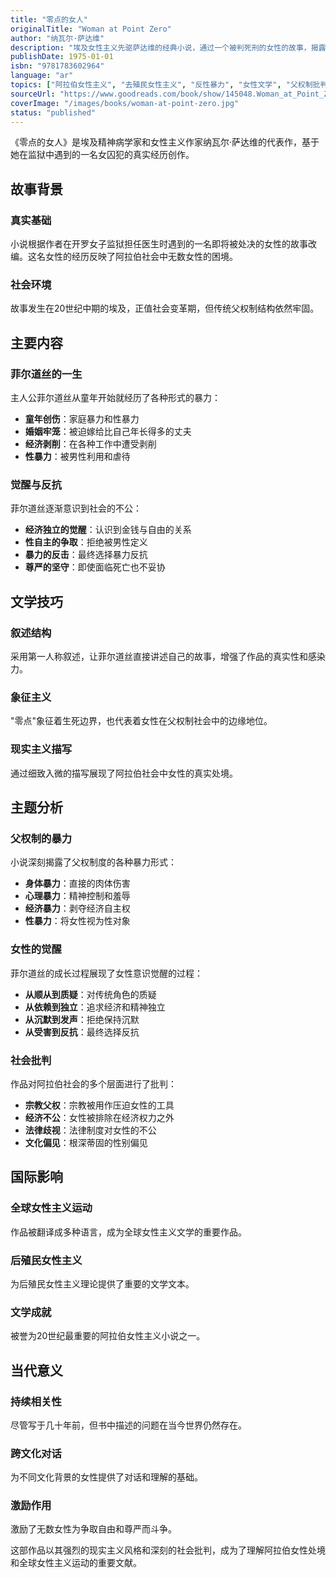 ```yaml
---
title: "零点的女人"
originalTitle: "Woman at Point Zero"
author: "纳瓦尔·萨达维"
description: "埃及女性主义先驱萨达维的经典小说，通过一个被判死刑的女性的故事，揭露了阿拉伯社会中女性所面临的暴力和压迫。"
publishDate: 1975-01-01
isbn: "9781783602964"
language: "ar"
topics: ["阿拉伯女性主义", "去殖民女性主义", "反性暴力", "女性文学", "父权制批判"]
sourceUrl: "https://www.goodreads.com/book/show/145048.Woman_at_Point_Zero"
coverImage: "/images/books/woman-at-point-zero.jpg"
status: "published"
---
```


《零点的女人》是埃及精神病学家和女性主义作家纳瓦尔·萨达维的代表作，基于她在监狱中遇到的一名女囚犯的真实经历创作。

## 故事背景

### 真实基础
小说根据作者在开罗女子监狱担任医生时遇到的一名即将被处决的女性的故事改编。这名女性的经历反映了阿拉伯社会中无数女性的困境。

### 社会环境
故事发生在20世纪中期的埃及，正值社会变革期，但传统父权制结构依然牢固。

## 主要内容

### 菲尔道丝的一生
主人公菲尔道丝从童年开始就经历了各种形式的暴力：

- **童年创伤**：家庭暴力和性暴力
- **婚姻牢笼**：被迫嫁给比自己年长得多的丈夫
- **经济剥削**：在各种工作中遭受剥削
- **性暴力**：被男性利用和虐待

### 觉醒与反抗
菲尔道丝逐渐意识到社会的不公：

- **经济独立的觉醒**：认识到金钱与自由的关系
- **性自主的争取**：拒绝被男性定义
- **暴力的反击**：最终选择暴力反抗
- **尊严的坚守**：即使面临死亡也不妥协

## 文学技巧

### 叙述结构
采用第一人称叙述，让菲尔道丝直接讲述自己的故事，增强了作品的真实性和感染力。

### 象征主义
"零点"象征着生死边界，也代表着女性在父权制社会中的边缘地位。

### 现实主义描写
通过细致入微的描写展现了阿拉伯社会中女性的真实处境。

## 主题分析

### 父权制的暴力
小说深刻揭露了父权制度的各种暴力形式：

- **身体暴力**：直接的肉体伤害
- **心理暴力**：精神控制和羞辱
- **经济暴力**：剥夺经济自主权
- **性暴力**：将女性视为性对象

### 女性的觉醒
菲尔道丝的成长过程展现了女性意识觉醒的过程：

- **从顺从到质疑**：对传统角色的质疑
- **从依赖到独立**：追求经济和精神独立
- **从沉默到发声**：拒绝保持沉默
- **从受害到反抗**：最终选择反抗

### 社会批判
作品对阿拉伯社会的多个层面进行了批判：

- **宗教父权**：宗教被用作压迫女性的工具
- **经济不公**：女性被排除在经济权力之外
- **法律歧视**：法律制度对女性的不公
- **文化偏见**：根深蒂固的性别偏见

## 国际影响

### 全球女性主义运动
作品被翻译成多种语言，成为全球女性主义文学的重要作品。

### 后殖民女性主义
为后殖民女性主义理论提供了重要的文学文本。

### 文学成就
被誉为20世纪最重要的阿拉伯女性主义小说之一。

## 当代意义

### 持续相关性
尽管写于几十年前，但书中描述的问题在当今世界仍然存在。

### 跨文化对话
为不同文化背景的女性提供了对话和理解的基础。

### 激励作用
激励了无数女性为争取自由和尊严而斗争。

这部作品以其强烈的现实主义风格和深刻的社会批判，成为了理解阿拉伯女性处境和全球女性主义运动的重要文献。